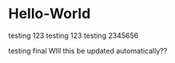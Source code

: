 # Hello-World

testing 123
testing 123
testing 2345656

testing final
WIll this be updated automatically??
